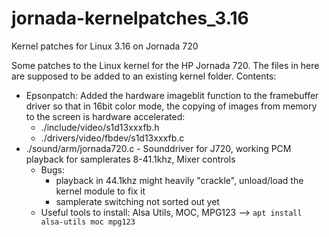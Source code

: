 # jornada-kernelpatches_3.16
Kernel patches for Linux 3.16 on Jornada 720 

Some patches to the Linux kernel for the HP Jornada 720. The files in here are supposed to be added to an existing kernel folder. 
Contents:
- Epsonpatch: Added the hardware imageblit function to the framebuffer driver so that in 16bit color mode, the copying of images from memory to the screen is hardware accelerated:
  - ./include/video/s1d13xxxfb.h
  - ./drivers/video/fbdev/s1d13xxxfb.c
- ./sound/arm/jornada720.c - Sounddriver for J720, working PCM playback for samplerates 8-41.1khz, Mixer controls
  - Bugs: 
    - playback in 44.1khz might heavily "crackle", unload/load the kernel module to fix it
    - samplerate switching not sorted out yet
  - Useful tools to install: Alsa Utils, MOC, MPG123 --> `apt install alsa-utils moc mpg123`
